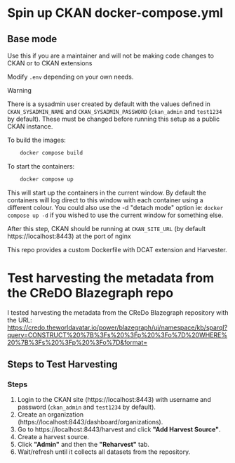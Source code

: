# Spin up CKAN docker-compose.yml
## Base mode

Use this if you are a maintainer and will not be making code changes to CKAN or to CKAN extensions

Modify `.env` depending on your own needs.

> [!WARNING]
> There is a sysadmin user created by default with the values defined in `CKAN_SYSADMIN_NAME` and `CKAN_SYSADMIN_PASSWORD` (`ckan_admin` and `test1234` by default). These must be changed before running this setup as a public CKAN instance.

To build the images:

```bash
	docker compose build
```

To start the containers:

```bash
	docker compose up
```

This will start up the containers in the current window. By default the containers will log direct to this window with each container
using a different colour. You could also use the -d "detach mode" option ie: `docker compose up -d` if you wished to use the current
window for something else.

After this step, CKAN should be running at `CKAN_SITE_URL` (by default https://localhost:8443) at the port of nginx

This repo provides a custom Dockerfile with DCAT extension and Harvester.

# Test harvesting the metadata from the CReDO Blazegraph repo
I tested harvesting the metadata from the CReDo Blazegraph repository with the URL: https://credo.theworldavatar.io/power/blazegraph/ui/namespace/kb/sparql?query=CONSTRUCT%20%7B%3Fs%20%3Fp%20%3Fo%7D%20WHERE%20%7B%3Fs%20%3Fp%20%3Fo%7D&format=

## Steps to Test Harvesting
### Steps

1. Login to the CKAN site (https://localhost:8443) with username and password (`ckan_admin` and `test1234` by default).  
2. Create an organization (https://localhost:8443/dashboard/organizations).  
3. Go to https://localhost:8443/harvest and click **"Add Harvest Source"**.  
4. Create a harvest source.  
5. Click **"Admin"** and then the **"Reharvest"** tab.  
6. Wait/refresh until it collects all datasets from the repository.  


<!-- # Document differences between our current use of DCAT/DCTerms predicates and CKAN/DCAT-AP's use
# Try adding the CKAN, datapusher and solr services to the stack
# Intergrate the new services with the existing services (postgres, dragonfly (redis))
# Added code to data uploader to perform harvesting when data uploaded -->
